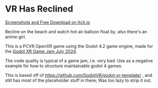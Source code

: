 # VR Has Reclined

[Screenshots and Free Download on Itch.io](https://hiina.itch.io/vr-has-reclined)

Recline on the beach and watch hot air balloon float by. also there's an anime girl.

This is a PCVR OpenXR game using the Godot 4.2 game engine, made for the [Godot XR Game Jam July 2024](https://itch.io/jam/godot-xr-game-jam-july-2024).

The code quality is typical of a game jam, i.e. very bad. Use as a negative example for how to structure maintainable godot 4 games. 

This is based off of https://github.com/GodotVR/godot-xr-template/ , and still has most of the placeholder stuff in there; Was too lazy to strip it out.